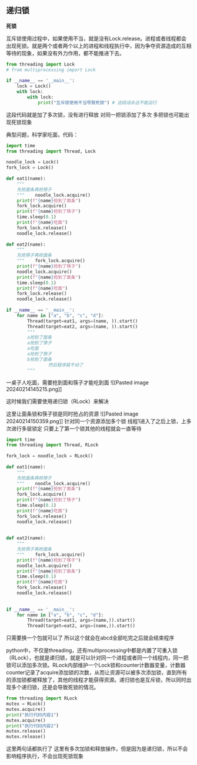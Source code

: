 ## 递归锁

**死锁**

互斥锁使用过程中，如果使用不当，就是没有Lock.release。进程或者线程都会出现死锁。就是两个或者两个以上的进程和线程执行中，因为争夺资源造成的互相等待的现象，如果没有外力作用，都不能推进下去。

```python
from threading import Lock  
# from multiprocessing import Lock  
  
if __name__ == '__main__':  
    lock = Lock()  
    with lock:  
        with lock:  
            print("互斥锁使用不当导致死锁") # 这段话永远不能运行
```
这段代码就是加了多次锁，没有进行释放
对同一把锁添加了多次
多把锁也可能出现死锁现象

典型问题，科学家吃面，代码：
```python
import time  
from threading import Thread, Lock  
  
noodle_lock = Lock()  
fork_lock = Lock()  
  
def eat1(name):  
    """  
    先抢面条再抢筷子  
    """    noodle_lock.acquire()  
    print(f"{name}抢到了面条")  
    fork_lock.acquire()  
    print(f"{name}抢到了筷子")  
    time.sleep(0.1)  
    print(f"{name}吃面")  
    fork_lock.release()  
    noodle_lock.release()  
  
def eat2(name):  
    """  
    先抢筷子再抢面条  
    """    fork_lock.acquire()  
    print(f"{name}抢到了筷子")  
    noodle_lock.acquire()  
    print(f"{name}抢到了面条")  
    time.sleep(0.1)  
    print(f"{name}吃面")  
    fork_lock.release()  
    noodle_lock.release()  
  
if __name__ == '__main__':  
    for name in ["a", "b", "c", "d"]:  
        Thread(target=eat1, args=(name, )).start()  
        Thread(target=eat2, args=(name, )).start()  
        """  
        a抢到了面条  
        a抢到了筷子  
        a吃面  
        a抢到了筷子  
        b抢到了面条  
                然后程序就不动了  
        """
```
一桌子人吃面，需要抢到面和筷子才能吃到面
![[Pasted image 20240214145215.png]]

这时候我们需要使用递归锁（RLock）来解决

这里让面条锁和筷子锁是同时抢占的资源
![[Pasted image 20240214150359.png]]
针对同一个资源添加多个锁
线程1进入了之后上锁，上多次进行多层锁定
只要上了第一个锁其他的线程就会一直等待

```python
import time  
from threading import Thread, RLock  
  
fork_lock = noodle_lock = RLock()  
  
def eat1(name):  
    """  
    先抢面条再抢筷子  
    """    noodle_lock.acquire()  
    print(f"{name}抢到了面条")  
    fork_lock.acquire()  
    print(f"{name}抢到了筷子")  
    time.sleep(0.1)  
    print(f"{name}吃面")  
    fork_lock.release()  
    noodle_lock.release()  
  
  
def eat2(name):  
    """  
    先抢筷子再抢面条  
    """    fork_lock.acquire()  
    print(f"{name}抢到了筷子")  
    noodle_lock.acquire()  
    print(f"{name}抢到了面条")  
    time.sleep(0.1)  
    print(f"{name}吃面")  
    fork_lock.release()  
    noodle_lock.release()  
  
  
if __name__ == '__main__':  
    for name in ["a", "b", "c", "d"]:  
        Thread(target=eat1, args=(name,)).start()  
        Thread(target=eat2, args=(name,)).start()
```
只需要换一个包就可以了
所以这个就会在abcd全部吃完之后就会结束程序

python中，不仅是threading，还有multiprocessing中都是内置了可重入锁（RLock），也就是递归锁，就是可以针对同一个进程或者同一个线程内，同一把锁可以添加多次锁。RLock内部维护一个Lock锁和counter计数器变量，计数器counter记录了acquire添加锁的次数，从而让资源可以被多次添加锁，直到所有的添加锁都被释放了，其他的线程才能获得资源。递归锁也是互斥锁，所以同时出现多个递归锁，还是会导致死锁的情况。

```python
from threading import RLock
mutex = RLock()
mutex.acquire()
print("执行代码内容1")
mutex.acquire()
print("执行代码内容2")
mutex.release()
mutex.release()
```
这里两句话都执行了
这里有多次加锁和释放操作，但是因为是递归锁，所以不会影响程序执行，不会出现死锁现象

